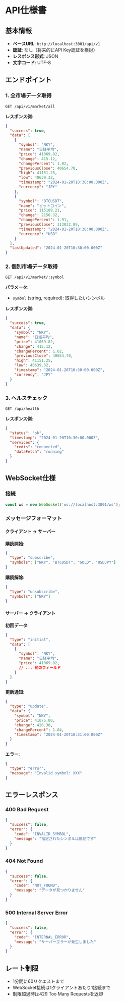 # API仕様書

## 基本情報

- **ベースURL**: `http://localhost:3001/api/v1`
- **認証**: なし（将来的にAPI Key認証を検討）
- **レスポンス形式**: JSON
- **文字コード**: UTF-8

## エンドポイント

### 1. 全市場データ取得

```
GET /api/v1/market/all
```

**レスポンス例**:
```json
{
  "success": true,
  "data": [
    {
      "symbol": "NKY",
      "name": "日経平均",
      "price": 41069.82,
      "change": 415.12,
      "changePercent": 1.02,
      "previousClose": 40654.70,
      "high": 41151.25,
      "low": 40639.32,
      "timestamp": "2024-01-20T10:30:00.000Z",
      "currency": "JPY"
    },
    {
      "symbol": "BTCUSDT",
      "name": "ビットコイン",
      "price": 115189.21,
      "change": 2156.32,
      "changePercent": 1.91,
      "previousClose": 113032.89,
      "timestamp": "2024-01-20T10:30:00.000Z",
      "currency": "USD"
    }
  ],
  "lastUpdated": "2024-01-20T10:30:00.000Z"
}
```

### 2. 個別市場データ取得

```
GET /api/v1/market/:symbol
```

**パラメータ**:
- `symbol` (string, required): 取得したいシンボル

**レスポンス例**:
```json
{
  "success": true,
  "data": {
    "symbol": "NKY",
    "name": "日経平均",
    "price": 41069.82,
    "change": 415.12,
    "changePercent": 1.02,
    "previousClose": 40654.70,
    "high": 41151.25,
    "low": 40639.32,
    "timestamp": "2024-01-20T10:30:00.000Z",
    "currency": "JPY"
  }
}
```

### 3. ヘルスチェック

```
GET /api/health
```

**レスポンス例**:
```json
{
  "status": "ok",
  "timestamp": "2024-01-20T10:30:00.000Z",
  "services": {
    "redis": "connected",
    "dataFetch": "running"
  }
}
```

## WebSocket仕様

### 接続

```javascript
const ws = new WebSocket('ws://localhost:3001/ws');
```

### メッセージフォーマット

#### クライアント → サーバー

**購読開始**:
```json
{
  "type": "subscribe",
  "symbols": ["NKY", "BTCUSDT", "GOLD", "USDJPY"]
}
```

**購読解除**:
```json
{
  "type": "unsubscribe",
  "symbols": ["NKY"]
}
```

#### サーバー → クライアント

**初回データ**:
```json
{
  "type": "initial",
  "data": [
    {
      "symbol": "NKY",
      "name": "日経平均",
      "price": 41069.82,
      // ... 他のフィールド
    }
  ]
}
```

**更新通知**:
```json
{
  "type": "update",
  "data": {
    "symbol": "NKY",
    "price": 41075.00,
    "change": 420.30,
    "changePercent": 1.04,
    "timestamp": "2024-01-20T10:31:00.000Z"
  }
}
```

**エラー**:
```json
{
  "type": "error",
  "message": "Invalid symbol: XXX"
}
```

## エラーレスポンス

### 400 Bad Request
```json
{
  "success": false,
  "error": {
    "code": "INVALID_SYMBOL",
    "message": "指定されたシンボルは無効です"
  }
}
```

### 404 Not Found
```json
{
  "success": false,
  "error": {
    "code": "NOT_FOUND",
    "message": "データが見つかりません"
  }
}
```

### 500 Internal Server Error
```json
{
  "success": false,
  "error": {
    "code": "INTERNAL_ERROR",
    "message": "サーバーエラーが発生しました"
  }
}
```

## レート制限

- 1分間に60リクエストまで
- WebSocket接続は1クライアントあたり1接続まで
- 制限超過時は429 Too Many Requestsを返却